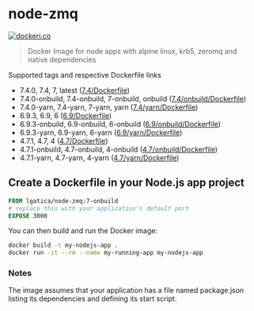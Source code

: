 # node-zmq

[![dockeri.co](http://dockeri.co/image/lgatica/node-zmq)](https://hub.docker.com/r/lgatica/node-zmq/)

> Docker Image for node apps with alpine linux, krb5, zeromq and native dependencies

Supported tags and respective Dockerfile links

- 7.4.0, 7.4, 7, latest ([7.4/Dockerfile](https://github.com/lgaticaq/node-zmq/blob/master/7.4.0/Dockerfile))
- 7.4.0-onbuild, 7.4-onbuild, 7-onbuild, onbuild ([7.4/onbuild/Dockerfile](https://github.com/lgaticaq/node-zmq/blob/master/7.4.0/onbuild/Dockerfile))
- 7.4.0-yarn, 7.4-yarn, 7-yarn, yarn ([7.4/yarn/Dockerfile](https://github.com/lgaticaq/node-zmq/blob/master/7.4.0/yarn/Dockerfile))
- 6.9.3, 6.9, 6 ([6.9/Dockerfile](https://github.com/lgaticaq/node-zmq/blob/master/6.9.3/Dockerfile))
- 6.9.3-onbuild, 6.9-onbuild, 6-onbuild ([6.9/onbuild/Dockerfile](https://github.com/lgaticaq/node-zmq/blob/master/6.9.3/onbuild/Dockerfile))
- 6.9.3-yarn, 6.9-yarn, 6-yarn ([6.9/yarn/Dockerfile](https://github.com/lgaticaq/node-zmq/blob/master/6.9.3/yarn/Dockerfile))
- 4.7.1, 4.7, 4 ([4.7/Dockerfile](https://github.com/lgaticaq/node-zmq/blob/master/4.7.1/Dockerfile))
- 4.7.1-onbuild, 4.7-onbuild, 4-onbuild ([4.7/onbuild/Dockerfile](https://github.com/lgaticaq/node-zmq/blob/master/4.7.1/onbuild/Dockerfile))
- 4.7.1-yarn, 4.7-yarn, 4-yarn ([4.7/yarn/Dockerfile](https://github.com/lgaticaq/node-zmq/blob/master/4.7.1/yarn/Dockerfile))

## Create a Dockerfile in your Node.js app project
```dockerfile
FROM lgatica/node-zmq:7-onbuild
# replace this with your application's default port
EXPOSE 3000
```

You can then build and run the Docker image:

```bash
docker build -t my-nodejs-app .
docker run -it --rm --name my-running-app my-nodejs-app
```

### Notes
The image assumes that your application has a file named package.json listing its dependencies and defining its start script.
